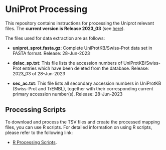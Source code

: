 # UniProt Processing

This repository contains instructions for processing the Uniprot relevant files. The **current version is Release 2023_03** (see [here](https://ftp.uniprot.org/pub/databases/uniprot/current_release/knowledgebase/complete/)).

The files used for data extraction are as follows:

- **uniprot_sprot.fasta.gz**: Complete UniProtKB/Swiss-Prot data set in FASTA format.
Release:     28-Jun-2023

- **delac_sp.txt**: This file lists the accession numbers of UniProtKB/Swiss-Prot entries which have been deleted from the database.
Release:     2023_03 of 28-Jun-2023

- **sec_ac.txt**: This file lists all secondary accession numbers in UniProtKB (Swiss-Prot and TrEMBL), together with their corresponding current primary accession number(s).
Release:     28-Jun-2023

## Processing Scripts
To download and process the TSV files and create the processed mapping files, you can use R scripts. For detailed information on using R scripts, please refer to the following link:

- [R Processing Scripts](https://github.com/tabbassidaloii/BridgeDb-Shiny/blob/main/Docker/app/datasources/UniProt_processing.R).  

